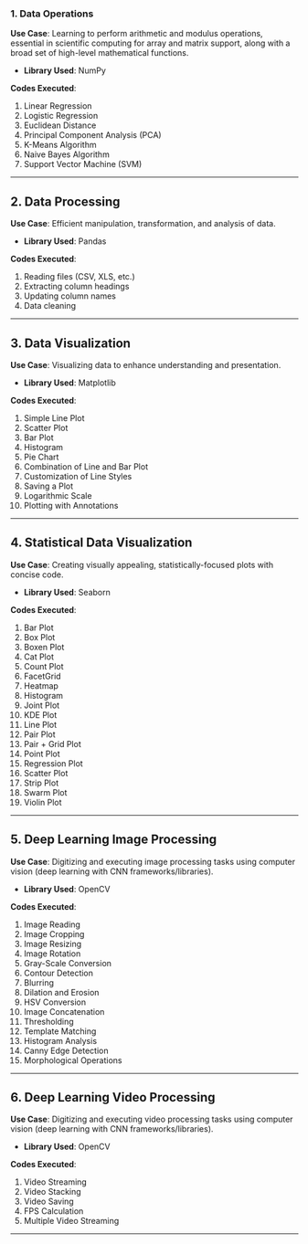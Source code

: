 
### 1. Data Operations

**Use Case**: Learning to perform arithmetic and modulus operations, essential in scientific computing for array and matrix support, along with a broad set of high-level mathematical functions.

- **Library Used**: NumPy

**Codes Executed**:
1. Linear Regression
2. Logistic Regression
3. Euclidean Distance
4. Principal Component Analysis (PCA)
5. K-Means Algorithm
6. Naive Bayes Algorithm
7. Support Vector Machine (SVM)

---

## 2. Data Processing

**Use Case**: Efficient manipulation, transformation, and analysis of data.

- **Library Used**: Pandas

**Codes Executed**:
1. Reading files (CSV, XLS, etc.)
2. Extracting column headings
3. Updating column names
4. Data cleaning

---

## 3. Data Visualization

**Use Case**: Visualizing data to enhance understanding and presentation.

- **Library Used**: Matplotlib

**Codes Executed**:
1. Simple Line Plot
2. Scatter Plot
3. Bar Plot
4. Histogram
5. Pie Chart
6. Combination of Line and Bar Plot
7. Customization of Line Styles
8. Saving a Plot
9. Logarithmic Scale
10. Plotting with Annotations

---

## 4. Statistical Data Visualization

**Use Case**: Creating visually appealing, statistically-focused plots with concise code.

- **Library Used**: Seaborn

**Codes Executed**:
1. Bar Plot
2. Box Plot
3. Boxen Plot
4. Cat Plot
5. Count Plot
6. FacetGrid
7. Heatmap
8. Histogram
9. Joint Plot
10. KDE Plot
11. Line Plot
12. Pair Plot
13. Pair + Grid Plot
14. Point Plot
15. Regression Plot
16. Scatter Plot
17. Strip Plot
18. Swarm Plot
19. Violin Plot

---

## 5. Deep Learning Image Processing

**Use Case**: Digitizing and executing image processing tasks using computer vision (deep learning with CNN frameworks/libraries).

- **Library Used**: OpenCV

**Codes Executed**:
1. Image Reading
2. Image Cropping
3. Image Resizing
4. Image Rotation
5. Gray-Scale Conversion
6. Contour Detection
7. Blurring
8. Dilation and Erosion
9. HSV Conversion
10. Image Concatenation
11. Thresholding
12. Template Matching
13. Histogram Analysis
14. Canny Edge Detection
15. Morphological Operations

---

## 6. Deep Learning Video Processing

**Use Case**: Digitizing and executing video processing tasks using computer vision (deep learning with CNN frameworks/libraries).

- **Library Used**: OpenCV

**Codes Executed**:
1. Video Streaming
2. Video Stacking
3. Video Saving
4. FPS Calculation
5. Multiple Video Streaming

---

